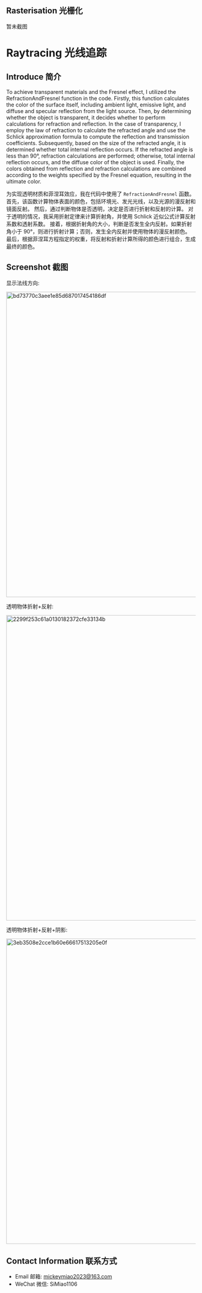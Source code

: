 ## Rasterisation 光栅化

暂未截图

# Raytracing 光线追踪

## Introduce 简介

To achieve transparent materials and the Fresnel effect, I utilized the RefractionAndFresnel function in the code. 
Firstly, this function calculates the color of the surface itself, including ambient light, emissive light, and diffuse and specular reflection from the light source. 
Then, by determining whether the object is transparent, it decides whether to perform calculations for refraction and reflection.
In the case of transparency, I employ the law of refraction to calculate the refracted angle and use the Schlick approximation formula to compute the reflection and transmission coefficients. 
Subsequently, based on the size of the refracted angle, it is determined whether total internal reflection occurs. 
If the refracted angle is less than 90°, refraction calculations are performed; otherwise, total internal reflection occurs, and the diffuse color of the object is used. 
Finally, the colors obtained from reflection and refraction calculations are combined according to the weights specified by the Fresnel equation, resulting in the ultimate color.

为实现透明材质和菲涅耳效应，我在代码中使用了 `RefractionAndFresnel` 函数。
首先，该函数计算物体表面的颜色，包括环境光、发光光线，以及光源的漫反射和镜面反射。
然后，通过判断物体是否透明，决定是否进行折射和反射的计算。
对于透明的情况，我采用折射定律来计算折射角，并使用 Schlick 近似公式计算反射系数和透射系数。
接着，根据折射角的大小，判断是否发生全内反射。如果折射角小于 90°，则进行折射计算；否则，发生全内反射并使用物体的漫反射颜色。
最后，根据菲涅耳方程指定的权重，将反射和折射计算所得的颜色进行组合，生成最终的颜色。

## Screenshot 截图

显示法线方向:

<img width="812" alt="bd73770c3aee1e85d687017454186df" src="https://github.com/user-attachments/assets/81e466dc-6967-44de-939d-b776cf0b1281">

透明物体折射+反射: 

<img width="812" alt="2299f253c61a0130182372cfe33134b" src="https://github.com/user-attachments/assets/30f21059-c31d-4589-83be-ff7aaeb8fadd">

透明物体折射+反射+阴影: 

<img width="812" alt="3eb3508e2cce1b60e66617513205e0f" src="https://github.com/user-attachments/assets/3e2ba92f-f30f-4e5c-9327-e69f6b74d086">

## Contact Information 联系方式

- Email 邮箱: mickeymiao2023@163.com
- WeChat 微信: SiMiao1106
